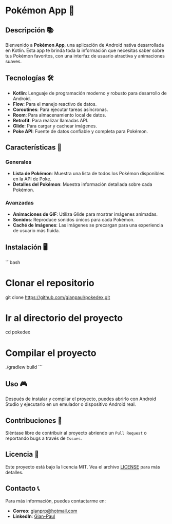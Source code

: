 # Pokémon App 🌟

## Descripción 📚

Bienvenido a **Pokémon App**, una aplicación de Android nativa desarrollada en Kotlin. Esta app te brinda toda la información que necesitas saber sobre tus Pokémon favoritos, con una interfaz de usuario atractiva y animaciones suaves.

## Tecnologías 🛠️

- **Kotlin**: Lenguaje de programación moderno y robusto para desarrollo de Android.
- **Flow**: Para el manejo reactivo de datos.
- **Coroutines**: Para ejecutar tareas asíncronas.
- **Room**: Para almacenamiento local de datos.
- **Retrofit**: Para realizar llamadas API.
- **Glide**: Para cargar y cachear imágenes.
- **Poke API**: Fuente de datos confiable y completa para Pokémon.

## Características 🌈

### Generales

- **Lista de Pokémon**: Muestra una lista de todos los Pokémon disponibles en la API de Poke.
- **Detalles del Pokémon**: Muestra información detallada sobre cada Pokémon.

### Avanzadas

- **Animaciones de GIF**: Utiliza Glide para mostrar imágenes animadas.
- **Sonidos**: Reproduce sonidos únicos para cada Pokémon.
- **Caché de Imágenes**: Las imágenes se precargan para una experiencia de usuario más fluida.

## Instalación 🖥️

\`\`\`bash
# Clonar el repositorio
git clone https://github.com/gianpaul/pokedex.git

# Ir al directorio del proyecto
cd pokedex

# Compilar el proyecto
./gradlew build
\`\`\`

## Uso 🎮

Después de instalar y compilar el proyecto, puedes abrirlo con Android Studio y ejecutarlo en un emulador o dispositivo Android real.

## Contribuciones 🤝

Siéntase libre de contribuir al proyecto abriendo un `Pull Request` o reportando bugs a través de `Issues`.

## Licencia 📝

Este proyecto está bajo la licencia MIT. Vea el archivo [LICENSE](LICENSE) para más detalles.

## Contacto 📞

Para más información, puedes contactarme en:
- **Correo**: gianprp@hotmail.com
- **LinkedIn**: [Gian-Paul](https://www.linkedin.com/in/gian-paul-ramírez-pacheco-4728a473/)
